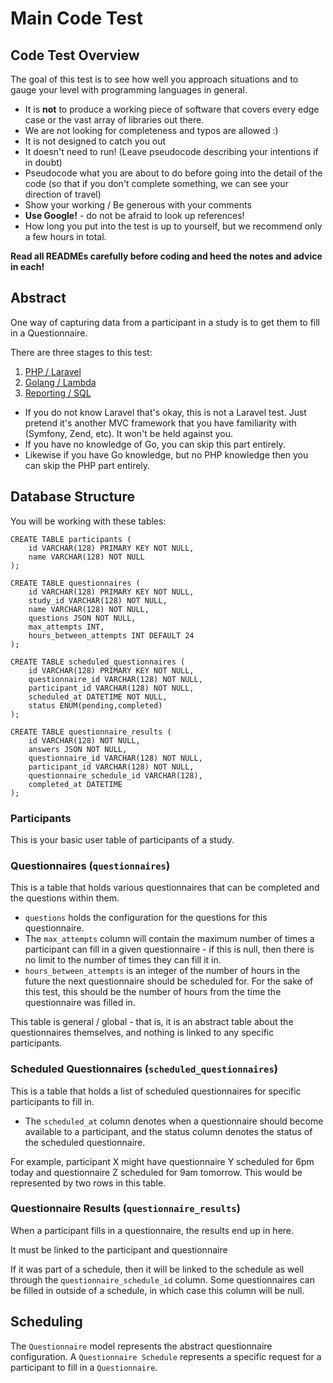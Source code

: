 Main Code Test
==============

## Code Test Overview

The goal of this test is to see how well you approach situations and to gauge your level with programming languages in general.  
* It is **not** to produce a working piece of software that covers every edge case or the vast array of libraries out there.  
* We are not looking for completeness and typos are allowed :) 
* It is not designed to catch you out
* It doesn't need to run!  (Leave pseudocode describing your intentions if in doubt)
* Pseudocode what you are about to do before going into the detail of the code (so that if you don't complete something, we can see your direction of travel)
* Show your working / Be generous with your comments
* **Use Google!** - do not be afraid to look up references!
* How long you put into the test is up to yourself, but we recommend only a few hours in total.


**Read all READMEs carefully before coding and heed the notes and advice in each!**


## Abstract

One way of capturing data from a participant in a study is to get them to fill in a Questionnaire.

There are three stages to this test:

1. [PHP / Laravel](1-php/readme.md)
2. [Golang / Lambda](2-golang/readme.md)
3. [Reporting / SQL](3-reporting/readme.md)

* If you do not know Laravel that's okay, this is not a Laravel test.  Just pretend it's another MVC framework that you have familiarity with (Symfony, Zend, etc).  It won't be held against you.
* If you have no knowledge of Go, you can skip this part entirely.  
* Likewise if you have Go knowledge, but no PHP knowledge then you can skip the PHP part entirely.

## Database Structure

You will be working with these tables:

```mysql
CREATE TABLE participants (
    id VARCHAR(128) PRIMARY KEY NOT NULL,
    name VARCHAR(128) NOT NULL
);

CREATE TABLE questionnaires (
    id VARCHAR(128) PRIMARY KEY NOT NULL,
    study_id VARCHAR(128) NOT NULL,
    name VARCHAR(128) NOT NULL,
    questions JSON NOT NULL,
    max_attempts INT,
    hours_between_attempts INT DEFAULT 24
);

CREATE TABLE scheduled_questionnaires (
    id VARCHAR(128) PRIMARY KEY NOT NULL,
    questionnaire_id VARCHAR(128) NOT NULL,
    participant_id VARCHAR(128) NOT NULL,
    scheduled_at DATETIME NOT NULL,
    status ENUM(pending,completed)
);

CREATE TABLE questionnaire_results (
    id VARCHAR(128) NOT NULL,
    answers JSON NOT NULL,
    questionnaire_id VARCHAR(128) NOT NULL,
    participant_id VARCHAR(128) NOT NULL,
    questionnaire_schedule_id VARCHAR(128),
    completed_at DATETIME
);
```

### Participants

This is your basic user table of participants of a study.

### Questionnaires (`questionnaires`)

This is a table that holds various questionnaires that can be completed and the questions within them.

* `questions` holds the configuration for the questions for this questionnaire.
* The `max_attempts` column will contain the maximum number of times a participant can fill in a given questionnaire - if this is null, then there is no limit to the number of times they can fill it in.
* `hours_between_attempts` is an integer of the number of hours in the future the next questionnaire should be scheduled for. For the sake of this test, this should be the number of hours from the time the questionnaire was filled in.

This table is general / global - that is, it is an abstract table about the questionnaires themselves, and nothing is linked to any specific participants.

### Scheduled Questionnaires (`scheduled_questionnaires`)

This is a table that holds a list of scheduled questionnaires for specific participants to fill in.

* The `scheduled_at` column denotes when a questionnaire should become available to a participant, and the status column denotes the status of the scheduled questionnaire.

For example, participant X might have questionnaire Y scheduled for 6pm today and questionnaire Z scheduled for 9am tomorrow. This would be represented by two rows in this table.

### Questionnaire Results (`questionnaire_results`)

When a participant fills in a questionnaire, the results end up in here.

It must be linked to the participant and questionnaire

If it was part of a schedule, then it will be linked to the schedule as well through the `questionnaire_schedule_id` column. Some questionnaires can be filled in outside of a schedule, in which case this column will be null.

## Scheduling

The `Questionnaire` model represents the abstract questionnaire configuration. A `Questionnaire Schedule` represents a specific request for a participant to fill in a `Questionnaire`.
